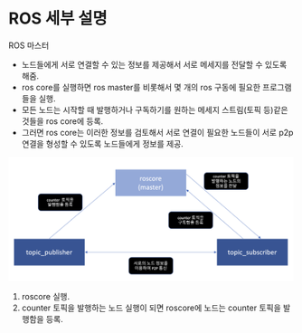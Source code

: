 ROS 세부 설명
===========

ROS 마스터
  - 노드들에게 서로 연결할 수 있는 정보를 제공해서 서로 메세지를 전달할 수 있도록 해줌.
  - ros core를 실행하면 ros master를 비롯해서 몇 개의 ros 구동에 필요한 프로그램들을 실행.
  - 모든 노드는 시작할 때 발행하거나 구독하기를 원하는 메세지 스트림(토픽 등)같은 것들을 ros core에 등록.
  - 그러면 ros core는 이러한 정보를 검토해서 서로 연결이 필요한 노드들이 서로 p2p 연결을 형성할 수 있도록 노드들에게 정보를 제공.

<p align="center"><img src = "./images/roscore.png" width = "800"  title = "roscore"></p>

1. roscore 실행.
2. counter 토픽을 발행하는 노드 실행이 되면 roscore에 노드는 counter 토픽을 발행함을 등록. 
